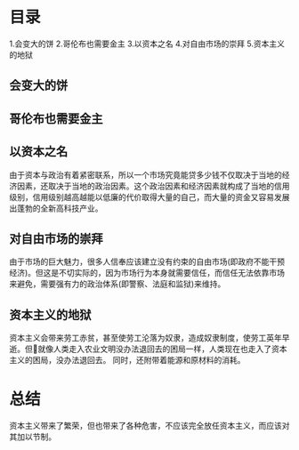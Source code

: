 # 目录
1.会变大的饼
2.哥伦布也需要金主
3.以资本之名
4.对自由市场的崇拜
5.资本主义的地狱

## 会变大的饼

## 哥伦布也需要金主

## 以资本之名
由于资本与政治有着紧密联系，所以一个市场究竟能贷多少钱不仅取决于当地的经济因素，还取决于当地的政治因素。这个政治因素和经济因素就构成了当地的信用级别，信用级别越高越能以低廉的代价取得大量的自己，而大量的资金又容易发展出蓬勃的全新高科技产业。

## 对自由市场的崇拜
由于市场的巨大魅力，很多人信奉应该建立没有约束的自由市场(即政府不能干预经济)。但这是不切实际的，因为市场行为本身就需要信任，而信任无法依靠市场来避免，需要强有力的政治体系(即警察、法庭和监狱)来维持。

## 资本主义的地狱
资本主义会带来劳工赤贫，甚至使劳工沦落为奴隶，造成奴隶制度，使劳工英年早逝。但就像人类走入农业文明没办法退回去的困局一样，人类现在也走入了资本主义的困局，没办法退回去。
同时，还附带着能源和原材料的消耗。

# 总结
资本主义带来了繁荣，但也带来了各种危害，不应该完全放任资本主义，而应该对其加以节制。